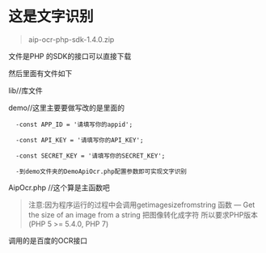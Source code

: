 # 这是文字识别
>aip-ocr-php-sdk-1.4.0.zip 

文件是PHP 的SDK的接口可以直接下载

然后里面有文件如下


lib//库文件

demo//这里主要要做写改的是里面的 

      -const APP_ID = '请填写你的appid';

      -const API_KEY = '请填写你的API_KEY';

      -const SECRET_KEY = '请填写你的SECRET_KEY';

      -到demo文件夹的DemoApiOcr.php配置参数即可实现文字识别

AipOcr.php //这个算是主函数吧


>注意:因为程序运行的过程中会调用getimagesizefromstring 函数 — Get the size of an image from a string 把图像转化成字符 所以要求PHP版本(PHP 5 >= 5.4.0, PHP 7)

调用的是百度的OCR接口

